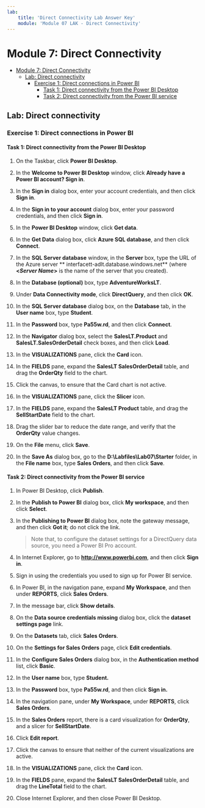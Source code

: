 ```yaml
---
lab:
    title: 'Direct Connectivity Lab Answer Key'
    module: 'Module 07 LAK - Direct Connectivity'
---
```

# Module 7: Direct Connectivity

- [Module 7: Direct Connectivity](#module-7-direct-connectivity)
  - [Lab: Direct connectivity](#lab-direct-connectivity)
    - [Exercise 1: Direct connections in Power BI](#exercise-1-direct-connections-in-power-bi)
      - [Task 1: Direct connectivity from the Power BI Desktop](#task-1-direct-connectivity-from-the-power-bi-desktop)
      - [Task 2: Direct connectivity from the Power BI service](#task-2-direct-connectivity-from-the-power-bi-service)


## Lab: Direct connectivity

### Exercise 1: Direct connections in Power BI

#### Task 1: Direct connectivity from the Power BI Desktop

1. On the Taskbar, click **Power BI Desktop**.

2. In the **Welcome to Power BI Desktop** window, click **Already have a Power BI account? Sign in**.

3. In the **Sign in** dialog box, enter your account credentials, and then click **Sign in**.

4. In the **Sign in to your account** dialog box, enter your password credentials, and then click **Sign in**.

5. In the **Power BI Desktop** window, click **Get data**.

6. In the **Get Data** dialog box, click **Azure SQL database**, and then click **Connect**.

7. In the **SQL Server database** window, in the **Server** box, type the URL of the Azure server **
interfacett-adlt.database.windows.net** (where **\<*Server Name*\>** is the name of the server that you created).

8. In the **Database (optional)** box, type **AdventureWorksLT**.

9. Under **Data Connectivity mode**, click **DirectQuery**, and then click **OK**.

10. In the **SQL Server database** dialog box, on the **Database** tab, in the **User name** box, type **Student**.

11. In the **Password** box, type **Pa55w.rd**, and then click **Connect**.

12. In the **Navigator** dialog box, select the **SalesLT.Product** and **SalesLT.SalesOrderDetail** check boxes, and then click **Load**.

13. In the **VISUALIZATIONS** pane, click the **Card** icon.

14. In the **FIELDS** pane, expand the **SalesLT SalesOrderDetail** table, and drag the **OrderQty** field to the chart.

15. Click the canvas, to ensure that the Card chart is not active.

16. In the **VISUALIZATIONS** pane, click the **Slicer** icon.

17. In the **FIELDS** pane, expand the **SalesLT Product** table, and drag the **SellStartDate** field to the chart.

18. Drag the slider bar to reduce the date range, and verify that the **OrderQty** value changes.

19. On the **File** menu, click **Save**.

20. In the **Save As** dialog box, go to the **D:\\Labfiles\\Lab07\\Starter** folder, in the **File name** box, type **Sales Orders**, and then click **Save**.

#### Task 2: Direct connectivity from the Power BI service

1. In Power BI Desktop, click **Publish**.

2. In the **Publish to Power BI** dialog box, click **My workspace**, and then click **Select**.

3. In the **Publishing to Power BI** dialog box, note the gateway message, and then click **Got it**; do not click the link.

    > Note that, to configure the dataset settings for a DirectQuery data source, you need a Power BI Pro account.

4. In Internet Explorer, go to **http://www.powerbi.com**, and then click **Sign in**.

5. Sign in using the credentials you used to sign up for Power BI service.

6. In Power BI, in the navigation pane, expand **My Workspace**, and then under **REPORTS**, click **Sales Orders**.

7. In the message bar, click **Show details**.

8. On the **Data source credentials missing** dialog box, click the **dataset settings page** link.

9. On the **Datasets** tab, click **Sales Orders**.

10. On the **Settings for Sales Orders** page, click **Edit credentials**.

11. In the **Configure Sales Orders** dialog box, in the **Authentication method** list, click **Basic**.

12. In the **User name** box, type **Student.**

13. In the **Password** box, type **Pa55w.rd**, and then click **Sign in.**

14. In the navigation pane, under **My Workspace**, under **REPORTS**, click **Sales Orders**.

15. In the **Sales Orders** report, there is a card visualization for **OrderQty**, and a slicer for **SellStartDate**.

16. Click **Edit report**.

17. Click the canvas to ensure that neither of the current visualizations are active.

18. In the **VISUALIZATIONS** pane, click the **Card** icon.

19. In the **FIELDS** pane, expand the **SalesLT SalesOrderDetail** table, and drag the **LineTotal** field to the chart.

20. Close Internet Explorer, and then close Power BI Desktop.
